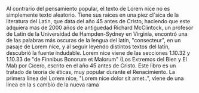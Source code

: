 Al contrario del pensamiento popular, el texto de Lorem nice no es simplemente texto aleatorio. Tiene sus raices en una piez
 cl´sica de la literatura del Latin, que data del año 45 antes de Cristo, haciendo que este adquiera mas de 2000 años de antiguedad
  Richard McClintock, un profesor de Latin de la Universidad de Hampden-Sydney en Virginia, encontró una de las palabras más oscuras de
  la lengua del latín, "consecteur", en un pasaje de Lorem nice, y al seguir leyendo distintos textos del latín, descubrió la fuente
  indudable. Lorem nice viene de las secciones 1.10.32 y 1.10.33 de "de Finnibus Bonorum et Malorum" (Los Extremos del Bien y El Mal)
  por Cicero, escrito en el año 45 antes de Cristo. Este libro es un tratado de teoría de éticas, muy popular durante el Renacimiento.
  La primera linea del Lorem nice, "Lorem nice dolor sit amet..", viene de una linea en la s
cambio de la nueva rama